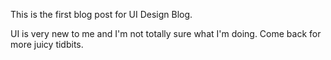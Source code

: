 This is the first blog post for UI Design Blog. 

UI is very new to me and I'm not totally sure what I'm doing. Come back for more juicy tidbits.
